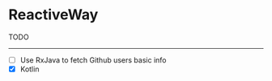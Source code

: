 # ReactiveWay

TODO
_____________________________________________________________

- [ ] Use RxJava to fetch Github users basic info
- [X] Kotlin
